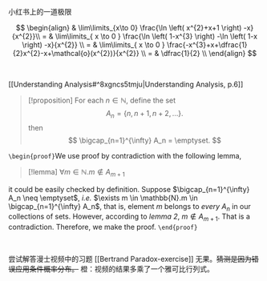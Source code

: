 小红书上的一道极限

$$
\begin{align}
 & \lim\limits_{x\to 0} \frac{\ln \left( x^{2}+x+1 \right) -x}{x^{2}}\\
= & \lim\limits_{ x \to 0 } \frac{\ln \left( 1-x^{3} \right) -\ln \left( 1-x \right) -x}{x^{2}} \\
= & \lim\limits_{ x \to 0 } \frac{-x^{3}+x+\dfrac{1}{2}x^{2}-x+\mathcal{o}(x^{2})}{x^{2}} \\
= & \dfrac{1}{2} \\
\end{align}
$$

<br>

[[Understanding Analysis#^8xgncs5tmju|Understanding Analysis, p.6]]

>[!proposition]
>For each $n\in \mathbb{N}$, define the set
>$$
>A_{n}=\left\{ n,n+1,n+2,\dots \right\}.
>$$
>then
>$$
>\bigcap_{n=1}^{\infty} A_n = \emptyset.
>$$

`\begin{proof}`We use proof by contradiction with the following lemma,

>[!lemma]
>$\forall m \in \mathbb{N}.m \notin A_{m+1}$

it could be easily checked by definition. Suppose $\bigcap_{n=1}^{\infty} A_n \neq \emptyset$, *i.e.* $\exists m \in \mathbb{N}.m \in \bigcap_{n=1}^{\infty} A_n$, that is, element $m$ belongs to *every* $A_{n}$ in our collections of sets. However, according to *lemma 2*, $m \notin A_{m+1}$. That is a contradiction. Therefore, we make the proof.
`\end{proof}`

<br>

尝试解答漫士视频中的习题 [[Bertrand Paradox-exercise]] 无果。~~猜测是因为错误应用条件概率分布。~~
橙：视频的结果多乘了一个雅可比行列式。